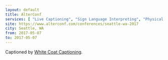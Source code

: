 ```yaml
---
layout: default
title: AlterConf
services: [ "Live Captioning", "Sign Language Interpreting", "Physical Access", "Childcare", "Restrooms: All-Gender / Gender-Neutral" ]
site: https://www.alterconf.com/conferences/seattle-wa-2017
city: Seattle, WA
from: 2017-05-07
to: 2017-05-07
---
```


Captioned by [White Coat Captioning](http://www.whitecoatcaptioning.com/).
